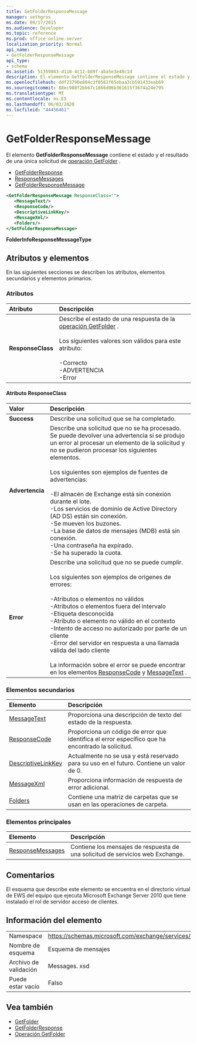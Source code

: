 ```yaml
---
title: GetFolderResponseMessage
manager: sethgros
ms.date: 09/17/2015
ms.audience: Developer
ms.topic: reference
ms.prod: office-online-server
localization_priority: Normal
api_name:
- GetFolderResponseMessage
api_type:
- schema
ms.assetid: 51359863-d110-4c12-b89f-aba5e3e40c1d
description: El elemento GetFolderResponseMessage contiene el estado y el resultado de una única solicitud de operación GetFolder.
ms.openlocfilehash: ddf23790e804c3f0562f65ebaa3cb591433eab69
ms.sourcegitcommit: 88ec988f2bb67c1866d06b361615f3674a24e795
ms.translationtype: MT
ms.contentlocale: es-ES
ms.lasthandoff: 06/03/2020
ms.locfileid: "44456461"
---
```

# <a name="getfolderresponsemessage"></a>GetFolderResponseMessage

El elemento **GetFolderResponseMessage** contiene el estado y el resultado de una única solicitud de [operación GetFolder](getfolder-operation.md) . 
  
- [GetFolderResponse](getfolderresponse.md) 
- [ResponseMessages](responsemessages.md)
- [GetFolderResponseMessage](getfolderresponsemessage.md)
  
```xml
<GetFolderResponseMessage ResponseClass="">
   <MessageText/>
   <ResponseCode/>
   <DescriptiveLinkKey/>
   <MessageXml/>
   <Folders/>
</GetFolderResponseMessage>
```

 **FolderInfoResponseMessageType**
## <a name="attributes-and-elements"></a>Atributos y elementos

En las siguientes secciones se describen los atributos, elementos secundarios y elementos primarios.
  
### <a name="attributes"></a>Atributos

|**Atributo**|**Descripción**|
|:-----|:-----|
|**ResponseClass** <br/> | Describe el estado de una respuesta de la [operación GetFolder](getfolder-operation.md) . <br/><br/>Los siguientes valores son válidos para este atributo:<br/>  <br/>-Correcto  <br/>-ADVERTENCIA  <br/>-Error  <br/> |
   
#### <a name="responseclass-attribute"></a>Atributo ResponseClass

|**Valor**|**Descripción**|
|:-----|:-----|
|**Success** <br/> |Describe una solicitud que se ha completado.  <br/> |
|**Advertencia** <br/> | Describe una solicitud que no se ha procesado. Se puede devolver una advertencia si se produjo un error al procesar un elemento de la solicitud y no se pudieron procesar los siguientes elementos. <br/><br/>Los siguientes son ejemplos de fuentes de advertencias:  <br/><br/>-El almacén de Exchange está sin conexión durante el lote.  <br/>-Los servicios de dominio de Active Directory (AD DS) están sin conexión.  <br/>-Se mueven los buzones.  <br/>-La base de datos de mensajes (MDB) está sin conexión.  <br/>-Una contraseña ha expirado.  <br/>-Se ha superado la cuota.  <br/> |
|**Error** <br/> | Describe una solicitud que no se puede cumplir. <br/><br/>Los siguientes son ejemplos de orígenes de errores:  <br/><br/>-Atributos o elementos no válidos  <br/>-Atributos o elementos fuera del intervalo  <br/>-Etiqueta desconocida  <br/>-Atributo o elemento no válido en el contexto  <br/>-Intento de acceso no autorizado por parte de un cliente  <br/>-Error del servidor en respuesta a una llamada válida del lado cliente  <br/><br/>  La información sobre el error se puede encontrar en los elementos [ResponseCode](responsecode.md) y [MessageText](messagetext.md) .  <br/> |
   
### <a name="child-elements"></a>Elementos secundarios

|**Elemento**|**Descripción**|
|:-----|:-----|
|[MessageText](messagetext.md) <br/> |Proporciona una descripción de texto del estado de la respuesta.  <br/> |
|[ResponseCode](responsecode.md) <br/> |Proporciona un código de error que identifica el error específico que ha encontrado la solicitud.  <br/> |
|[DescriptiveLinkKey](descriptivelinkkey.md) <br/> |Actualmente no se usa y está reservado para su uso en el futuro. Contiene un valor de 0.  <br/> |
|[MessageXml](messagexml.md) <br/> |Proporciona información de respuesta de error adicional.  <br/> |
|[Folders](folders-ex15websvcsotherref.md) <br/> |Contiene una matriz de carpetas que se usan en las operaciones de carpeta.  <br/> |
   
### <a name="parent-elements"></a>Elementos principales

|**Elemento**|**Descripción**|
|:-----|:-----|
|[ResponseMessages](responsemessages.md) <br/> |Contiene los mensajes de respuesta de una solicitud de servicios web Exchange.  <br/> |
   
## <a name="remarks"></a>Comentarios

El esquema que describe este elemento se encuentra en el directorio virtual de EWS del equipo que ejecuta Microsoft Exchange Server 2010 que tiene instalado el rol de servidor acceso de clientes.
  
## <a name="element-information"></a>Información del elemento

|||
|:-----|:-----|
|Namespace  <br/> |https://schemas.microsoft.com/exchange/services/2006/messages  <br/> |
|Nombre de esquema  <br/> |Esquema de mensajes  <br/> |
|Archivo de validación  <br/> |Messages. xsd  <br/> |
|Puede estar vacío  <br/> |Falso  <br/> |
   
## <a name="see-also"></a>Vea también

- [GetFolder](getfolder.md)
- [GetFolderResponse](getfolderresponse.md) 
- [Operación GetFolder](getfolder-operation.md)

